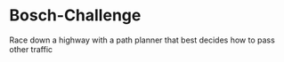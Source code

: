 # Bosch-Challenge
Race down a highway with a path planner that best decides how to pass other traffic

